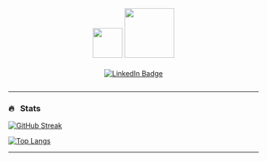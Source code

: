 
<h2 align="center"><img src="https://media.giphy.com/media/hvRJCLFzcasrR4ia7z/giphy.gif" width="60px"> <img src="https://media.giphy.com/media/dlh7c1N7NqrH1ns4Yf/giphy.gif" width="100px"></h1>
<p align="center">
<a href="https://www.linkedin.com/in/aecorredor"><img src="https://img.shields.io/badge/LinkedIn-blue?style=for-the-badge&logo=linkedin&logoColor=white" alt="LinkedIn Badge"></a>
</p>
<p align="center"><img src="https://komarev.com/ghpvc/?username=aecorredor&style=flat-square&color=blue" alt=""></p>

---

### 🔥 &nbsp; Stats
[![GitHub Streak](http://github-readme-streak-stats.herokuapp.com?user=aecorredor&theme=dark&background=000000)](https://git.io/streak-stats)

[![Top Langs](https://github-readme-stats.vercel.app/api/top-langs/?username=aecorredor&layout=compact&theme=vision-friendly-dark&hide=css,html,ruby&langs_count=6)](https://github.com/anuraghazra/github-readme-stats)

---

